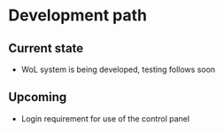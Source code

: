 # Development path

## Current state

- WoL system is being developed, testing follows soon

## Upcoming

- Login requirement for use of the control panel